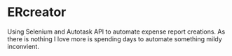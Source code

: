 # ERcreator

Using Selenium and Autotask API to automate expense report creations. As there is nothing I love more is spending days to automate something mildy inconvient. 
